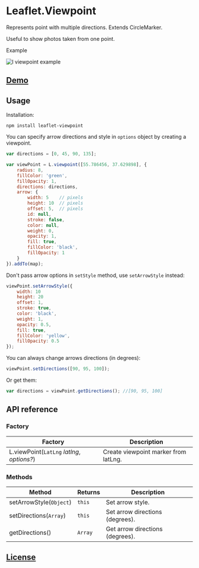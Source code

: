# Leaflet.Viewpoint

Represents point with multiple directions. Extends CircleMarker.

Useful to show photos taken from one point.

Example

![l viewpoint example](https://cloud.githubusercontent.com/assets/17549928/21459122/bb3770bc-c94c-11e6-841f-d1ec4e6073a5.png)


## [Demo](https://ggolikov.github.io/Leaflet.Viewpoint/example/)
## Usage

Installation:

```
npm install leaflet-viewpoint
```

You can specify arrow directions and style in `options` object by creating a viewpoint.

```javascript
var directions = [0, 45, 90, 135];

var viewPoint = L.viewpoint([55.786456, 37.629898], {
    radius: 8,
    fillColor: 'green',
    fillOpacity: 1,
    directions: directions,
    arrow: {
        width: 5    // pixels
        height: 10  // pixels
        offset: 5,  // pixels
        id: null,
        stroke: false,
        color: null,
        weight: 0,
        opacity: 1,
        fill: true,
        fillColor: 'black',
        fillOpacity: 1
    }
}).addTo(map);

```
Don't pass arrow options in `setStyle` method, use `setArrowStyle` instead:

```javascript
viewPoint.setArrowStyle({
    width: 10
    height: 20
    offset: 1,
    stroke: true,
    color: 'black',
    weight: 1,
    opacity: 0.5,
    fill: true,
    fillColor: 'yellow',
    fillOpacity: 0.5
});
```

You can always change arrows directions (in degrees):

```javascript
viewPoint.setDirections([90, 95, 100]);
```

Or get them:

```javascript
var directions = viewPoint.getDirections(); //[90, 95, 100]
```

## API reference
### Factory
Factory|Description
-------|-----------
L.viewPoint(`LatLng` _latlng_, _options?_)| Create viewpoint marker from latLng.

### Methods
Method|Returns|Description
------|-------|-----------
setArrowStyle(`Object`)|`this`|Set arrow style.
setDirections(`Array`)|`this`|Set arrow directions (degrees).
getDirections()|`Array`|Get arrow directions (degrees).

## [License](https://opensource.org/licenses/MIT)
